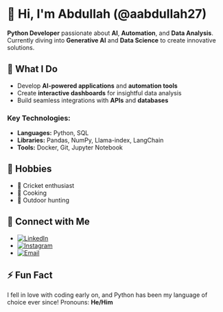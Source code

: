 # 👋 Hi, I'm Abdullah (@aabdullah27)

**Python Developer** passionate about **AI**, **Automation**, and **Data Analysis**. Currently diving into **Generative AI** and **Data Science** to create innovative solutions.

## 💼 What I Do
- Develop **AI-powered applications** and **automation tools**
- Create **interactive dashboards** for insightful data analysis
- Build seamless integrations with **APIs** and **databases**

### Key Technologies:
- **Languages:** Python, SQL
- **Libraries:** Pandas, NumPy, Llama-index, LangChain
- **Tools:** Docker, Git, Jupyter Notebook

## 🎯 Hobbies
- 🏏 Cricket enthusiast
- 🍳 Cooking 
- 🏹 Outdoor hunting 

## 📱 Connect with Me
- [![LinkedIn](https://img.icons8.com/color/48/000000/linkedin.png)](https://www.linkedin.com/in/aabdullah27)
- [![Instagram](https://img.icons8.com/fluency/48/000000/instagram-new.png)](https://www.instagram.com/aabdullah27)
- [![Email](https://img.icons8.com/color/48/000000/apple-mail.png)](mailto:my.abdullah.nauman@gmail.com)

## ⚡ Fun Fact
I fell in love with coding early on, and Python has been my language of choice ever since!
Pronouns: **He/Him**
